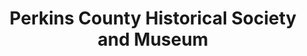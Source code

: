 ---
layout: repo
title: "Perkins County Historical Society and Museum"
id: 11599
permalink: repos/11599/
---